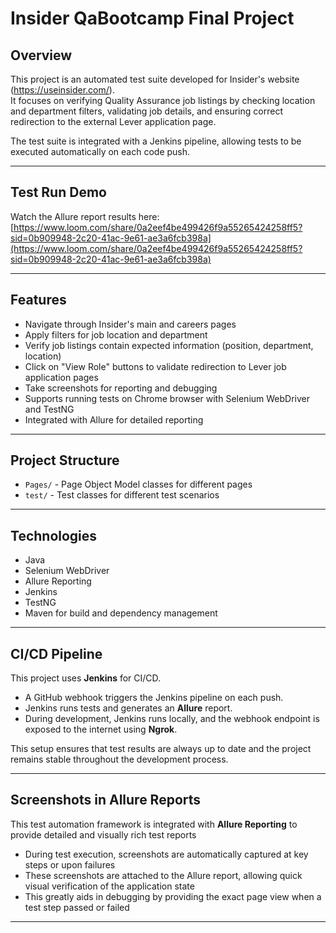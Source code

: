 # Insider QaBootcamp Final Project

## Overview

This project is an automated test suite developed for Insider's website (https://useinsider.com/).  
It focuses on verifying Quality Assurance job listings by checking location and department filters, validating job details, and ensuring correct redirection to the external Lever application page.

The test suite is integrated with a Jenkins pipeline, allowing tests to be executed automatically on each code push.

---
## Test Run Demo

Watch the Allure report results here:
[https://www.loom.com/share/0a2eef4be499426f9a55265424258ff5?sid=0b909948-2c20-41ac-9e61-ae3a6fcb398a](https://www.loom.com/share/0a2eef4be499426f9a55265424258ff5?sid=0b909948-2c20-41ac-9e61-ae3a6fcb398a)

---

## Features
- Navigate through Insider's main and careers pages
- Apply filters for job location and department
- Verify job listings contain expected information (position, department, location)
- Click on "View Role" buttons to validate redirection to Lever job application pages
- Take screenshots for reporting and debugging
- Supports running tests on Chrome browser with Selenium WebDriver and TestNG
- Integrated with Allure for detailed reporting

---

## Project Structure
- `Pages/` - Page Object Model classes for different pages
- `test/` - Test classes for different test scenarios

---

## Technologies
- Java
- Selenium WebDriver
- Allure Reporting
- Jenkins
- TestNG
- Maven for build and dependency management


---

## CI/CD Pipeline

This project uses **Jenkins** for CI/CD.

- A GitHub webhook triggers the Jenkins pipeline on each push.
- Jenkins runs tests and generates an **Allure** report.
- During development, Jenkins runs locally, and the webhook endpoint is exposed to the internet using **Ngrok**.

This setup ensures that test results are always up to date and the project remains stable throughout the development process.


---

## Screenshots in Allure Reports

This test automation framework is integrated with **Allure Reporting** to provide detailed and visually rich test reports

- During test execution, screenshots are automatically captured at key steps or upon failures
- These screenshots are attached to the Allure report, allowing quick visual verification of the application state
- This greatly aids in debugging by providing the exact page view when a test step passed or failed


---